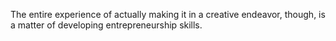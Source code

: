 
The entire experience of actually making it in a creative endeavor, though, is a matter of developing entrepreneurship skills.
